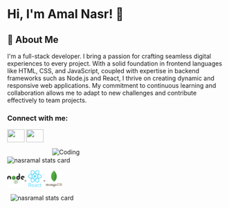 # Hi, I'm Amal Nasr! 👋
## 🚀 About Me

I'm a full-stack developer. I bring a passion for crafting seamless digital experiences to every project. With a solid foundation in frontend languages like HTML, CSS, and JavaScript, coupled with expertise in backend frameworks such as Node.js and React, I thrive on creating dynamic and responsive web applications. My commitment to continuous learning and collaboration allows me to adapt to new challenges and contribute effectively to team projects. 
<h3 align="left">Connect with me:</h3>
<p align="left">
<a href=mailto:"amalradwan.nasr@gmail.com" target="blank"><img align="center" src="https://cdn.jsdelivr.net/npm/simple-icons@3.0.1/icons/gmail.svg" alt="" height="30" width="40" /></a>
<a href="www.linkedin.com/in/amalradwan" target="blank"><img align="center" src="https://cdn.jsdelivr.net/npm/simple-icons@3.0.1/icons/linkedin.svg" alt="" height="30" width="40" /></a>
</p>
<img align="right" alt="Coding" width="400" src="https://media.giphy.com/media/v1.Y2lkPTc5MGI3NjExcGl2eDB3dW5qN2Z5cXI5cDVpZmFucXQ2Mm0zM2c0ZXA5OWRwNmxoZiZlcD12MV9pbnRlcm5hbF9naWZfYnlfaWQmY3Q9Zw/SpopD7IQN2gK3qN4jS/giphy.gif">
<p>
<img align="center" src="https://github-readme-stats.vercel.app/api/top-langs?username=nasramal&theme=default&title_color=000000&text_color=000000&bg_color=ffffff&hide_border=true&layout=compact" alt="nasramal stats card" /></p>
<a href="https://nodejs.org" target="blank">
<img align="center" src="https://raw.githubusercontent.com/devicons/devicon/master/icons/nodejs/nodejs-original-wordmark.svg" alt="Node.js" height="40" width="40" />
</a>
<a href="https://reactjs.org/" target="blank">
<img align="center" src="https://raw.githubusercontent.com/devicons/devicon/master/icons/react/react-original-wordmark.svg" alt="React" height="40" width="40" />
</a>
<a href="https://www.mongodb.com/" target="blank">
<img align="center" src="https://raw.githubusercontent.com/devicons/devicon/master/icons/mongodb/mongodb-original-wordmark.svg" alt="MongoDB" height="40" width="40" />
</a>
<p>&nbsp;
<img align="center" src="https://github-readme-stats.vercel.app/api?username=nasramal&show_icons=true&theme=default&title_color=000000&text_color=000000&bg_color=ffffff&hide_border=true" alt="nasramal stats card" /></p>
